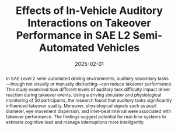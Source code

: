 ---
title: "Effects of In-Vehicle Auditory Interactions on Takeover Performance in SAE L2 Semi-Automated Vehicles"
authors: "Jiwoo Hwang, Woohyeok Choi, Auk Kim"
journal: "International Journal of Human-Computer Studies"
volume: "196"
article: "103401"
date: "2025-02-01"
year: "2025"
doi: "https://doi.org/10.1016/j.ijhcs.2024.103401"
abstract: |
  In SAE Level 2 semi-automated driving environments, auditory secondary tasks—though not visually or manually distracting—can reduce takeover performance. This study examined how different levels of auditory task difficulty impact driver reaction during takeover events. Using a driving simulator and physiological monitoring of 50 participants, the research found that auditory tasks significantly influenced takeover quality. Moreover, physiological signals such as pupil diameter, eye movement dispersion, and inter-beat interval were associated with takeover performance. The findings suggest potential for real-time systems to estimate cognitive load and manage interruptions more intelligently.
paper: "/paper/IJHCS_smartCar.pdf"
slide: ""
---